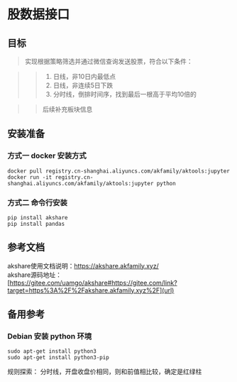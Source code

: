 # 股数据接口

## 目标  
>实现根据策略筛选并通过微信查询发送股票，符合以下条件：

>> 1. 日线，非10日内最低点
>> 2. 日线，非连续5日下跌
>> 3. 分时线，倒排时间序，找到最后一根高于平均10倍的

>> 后续补充板块信息

## 安装准备
### 方式一  docker 安装方式  
```  
docker pull registry.cn-shanghai.aliyuncs.com/akfamily/aktools:jupyter
docker run -it registry.cn-shanghai.aliyuncs.com/akfamily/aktools:jupyter python
```  

### 方式二 命令行安装  
```  
pip install akshare
pip install pandas
``` 


## 参考文档

akshare使用文档说明：[https://akshare.akfamily.xyz/ ](url)   
akshare源码地址：[https://gitee.com/uamgo/akshare#https://gitee.com/link?target=https%3A%2F%2Fakshare.akfamily.xyz%2F](url)


## 备用参考  
### Debian 安装 python 环境  
```  
sudo apt-get install python3
sudo apt-get install python3-pip
```  

规则探索：
分时线，开盘收盘价相同，则和前值相比较，确定是红绿柱